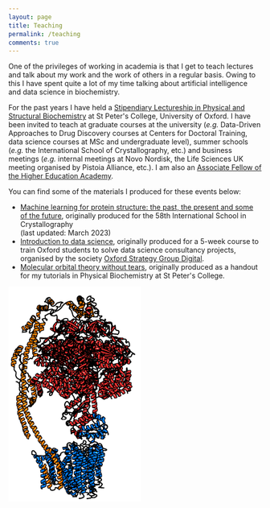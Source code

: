 ```yaml
---
layout: page
title: Teaching
permalink: /teaching
comments: true
---
```


<div class="row justify-content-between">
<div class="col-md-8 pr-5">

<p>One of the privileges of working in academia is that I get to teach lectures and talk about my work and the work of others in a regular basis. Owing to this I have spent quite a lot of my time talking about artificial intelligence and data science in biochemistry.</p>

<p>For the past years I have held a <a href="https://www.spc.ox.ac.uk/people/carlos-outeiral">Stipendiary Lectureship in Physical and Structural Biochemistry</a> at St Peter's College, University of Oxford. I have been invited to teach at graduate courses at the university (<i>e.g.</i> Data-Driven Approaches to Drug Discovery courses at Centers for Doctoral Training, data science courses at MSc and undergraduate level), summer schools (<i>e.g.</i> the International School of Crystallography, etc.) and business meetings (<i>e.g.</i> internal meetings at Novo Nordisk, the Life Sciences UK meeting organised by Pistoia Alliance, etc.). I am also an <a href="https://www.advance-he.ac.uk/fellowship/associate-fellowship">Associate Fellow of the Higher Education Academy</a>.</p>

<p>You can find some of the materials I produced for these events below:</p>

<ul>
<li><a href="/ai4proteins">Machine learning for protein structure: the past, the present and some of the future</a>, originally produced for the 58th International School in Crystallography <br>(last updated: March 2023)</li>
<li><a href="/osgdtraining">Introduction to data science</a>, originally produced for a 5-week course to train Oxford students to solve data science consultancy projects, organised by the society <a href="https://www.osgdigitallabs.com">Oxford Strategy Group Digital</a>.</li>
<li><a href="/motheory">Molecular orbital theory without tears</a>, originally produced as a handout for my tutorials in Physical Biochemistry at St Peter's College.</li>
</ul>

</div>


<div class="col-md-4 text-center">
<img src="assets/images/atp-synthase.png" style="width:264px" />
</div>
</div>

